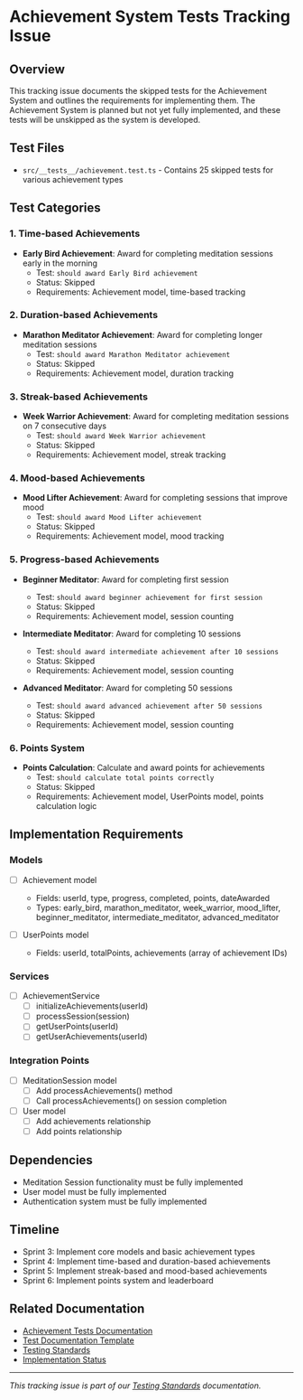 # Achievement System Tests Tracking Issue

## Overview
This tracking issue documents the skipped tests for the Achievement System and outlines the requirements for implementing them. The Achievement System is planned but not yet fully implemented, and these tests will be unskipped as the system is developed.

## Test Files
- `src/__tests__/achievement.test.ts` - Contains 25 skipped tests for various achievement types

## Test Categories

### 1. Time-based Achievements
- **Early Bird Achievement**: Award for completing meditation sessions early in the morning
  - Test: `should award Early Bird achievement`
  - Status: Skipped
  - Requirements: Achievement model, time-based tracking

### 2. Duration-based Achievements
- **Marathon Meditator Achievement**: Award for completing longer meditation sessions
  - Test: `should award Marathon Meditator achievement`
  - Status: Skipped
  - Requirements: Achievement model, duration tracking

### 3. Streak-based Achievements
- **Week Warrior Achievement**: Award for completing meditation sessions on 7 consecutive days
  - Test: `should award Week Warrior achievement`
  - Status: Skipped
  - Requirements: Achievement model, streak tracking

### 4. Mood-based Achievements
- **Mood Lifter Achievement**: Award for completing sessions that improve mood
  - Test: `should award Mood Lifter achievement`
  - Status: Skipped
  - Requirements: Achievement model, mood tracking

### 5. Progress-based Achievements
- **Beginner Meditator**: Award for completing first session
  - Test: `should award beginner achievement for first session`
  - Status: Skipped
  - Requirements: Achievement model, session counting
  
- **Intermediate Meditator**: Award for completing 10 sessions
  - Test: `should award intermediate achievement after 10 sessions`
  - Status: Skipped
  - Requirements: Achievement model, session counting
  
- **Advanced Meditator**: Award for completing 50 sessions
  - Test: `should award advanced achievement after 50 sessions`
  - Status: Skipped
  - Requirements: Achievement model, session counting

### 6. Points System
- **Points Calculation**: Calculate and award points for achievements
  - Test: `should calculate total points correctly`
  - Status: Skipped
  - Requirements: Achievement model, UserPoints model, points calculation logic

## Implementation Requirements

### Models
- [ ] Achievement model
  - Fields: userId, type, progress, completed, points, dateAwarded
  - Types: early_bird, marathon_meditator, week_warrior, mood_lifter, beginner_meditator, intermediate_meditator, advanced_meditator
  
- [ ] UserPoints model
  - Fields: userId, totalPoints, achievements (array of achievement IDs)

### Services
- [ ] AchievementService
  - [ ] initializeAchievements(userId)
  - [ ] processSession(session)
  - [ ] getUserPoints(userId)
  - [ ] getUserAchievements(userId)

### Integration Points
- [ ] MeditationSession model
  - [ ] Add processAchievements() method
  - [ ] Call processAchievements() on session completion
  
- [ ] User model
  - [ ] Add achievements relationship
  - [ ] Add points relationship

## Dependencies
- Meditation Session functionality must be fully implemented
- User model must be fully implemented
- Authentication system must be fully implemented

## Timeline
- Sprint 3: Implement core models and basic achievement types
- Sprint 4: Implement time-based and duration-based achievements
- Sprint 5: Implement streak-based and mood-based achievements
- Sprint 6: Implement points system and leaderboard

## Related Documentation
- [Achievement Tests Documentation](achievement-tests-documentation.md)
- [Test Documentation Template](test-documentation-template.md)
- [Testing Standards](../testing-standards.md)
- [Implementation Status](../implementation-status.md)

---

*This tracking issue is part of our [Testing Standards](../testing-standards.md) documentation.* 